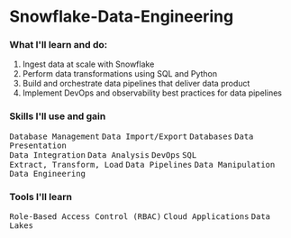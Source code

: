 # Snowflake-Data-Engineering
### What I'll learn and do:

1) Ingest data at scale with Snowflake 
2) Perform data transformations using SQL and Python 
3) Build and orchestrate data pipelines that deliver data product 
4) Implement DevOps and observability best practices for data pipelines

### Skills I'll use and gain
<kbd>Database Management</kbd> <kbd>Data Import/Export</kbd> <kbd>Databases</kbd> <kbd>Data Presentation</kbd>  
<kbd>Data Integration</kbd> <kbd>Data Analysis</kbd> <kbd>DevOps</kbd> <kbd>SQL</kbd>  
<kbd>Extract, Transform, Load</kbd> <kbd>Data Pipelines</kbd> <kbd>Data Manipulation</kbd> <kbd>Data Engineering</kbd>  

### Tools I'll learn
<kbd>Role-Based Access Control (RBAC)</kbd> <kbd>Cloud Applications</kbd> <kbd>Data Lakes</kbd>  


